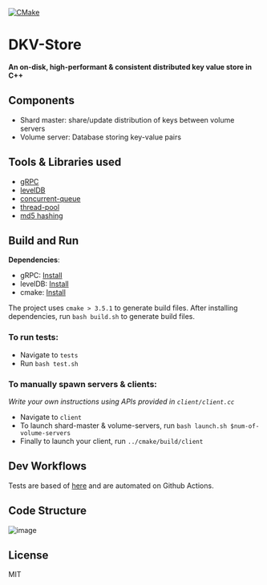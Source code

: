 [![CMake](https://github.com/Team-60/DKV-Store/actions/workflows/cmake.yml/badge.svg?branch=main)](https://github.com/Team-60/DKV-Store/actions/workflows/cmake.yml)

# DKV-Store
**An on-disk, high-performant & consistent distributed key value store in C++**

## Components
  - Shard master: share/update distribution of keys between volume servers
  - Volume server: Database storing key-value pairs

## Tools & Libraries used
  - [gRPC](https://grpc.io/)
  - [levelDB](https://github.com/google/leveldb)
  - [concurrent-queue](https://github.com/cameron314/concurrentqueue)
  - [thread-pool](https://github.com/bshoshany/thread-pool)
  - [md5 hashing](http://www.zedwood.com/article/cpp-md5-function)

## Build and Run
**Dependencies**:
  - gRPC: [Install](https://grpc.io/docs/languages/cpp/quickstart/#install-grpc)
  - levelDB: [Install](https://github.com/google/leveldb)
  - cmake: [Install](https://cmake.org/install/)

The project uses `cmake > 3.5.1` to generate build files. After installing dependencies, run `bash build.sh` to generate build files. 

### To run tests:
  - Navigate to `tests`
  - Run `bash test.sh`

### To manually spawn servers & clients:
*Write your own instructions using APIs provided in `client/client.cc`*
  - Navigate to `client`
  - To launch shard-master & volume-servers, run `bash launch.sh $num-of-volume-servers`
  - Finally to launch your client, run `../cmake/build/client`


## Dev Workflows
Tests are based of [here](https://cs.brown.edu/courses/csci1310/2020/assign/projects/project5.html) and are automated on Github Actions.
 
## Code Structure
![image](https://user-images.githubusercontent.com/55681240/149201365-b64fa176-891e-4511-bbe4-eff1555dda5a.png)

## License 
MIT
